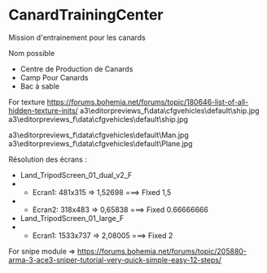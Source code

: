 # CanardTrainingCenter

Mission d'entrainement pour les canards

Nom possible 
* Centre de Production de Canards
* Camp Pour Canards
* Bac à sable


For texture
https://forums.bohemia.net/forums/topic/180646-list-of-all-hidden-texture-inits/
a3\editorpreviews_f\data\cfgvehicles\default\ship.jpg
a3\editorpreviews_f\data\cfgvehicles\default\ship.jpg


a3\editorpreviews_f\data\cfgvehicles\default\Man.jpg
a3\editorpreviews_f\data\cfgvehicles\default\Plane.jpg



Résolution des écrans :
* Land_TripodScreen_01_dual_v2_F
* * Ecran1: 481x315 => 1,52698 ===> FIxed 1,5
* * Ecran2: 318x483 => 0,65838 ===> Fixed 0.66666666
* Land_TripodScreen_01_large_F
* * Ecran1: 1533x737 => 2,08005 ===> Fixed 2


For snipe module
=> https://forums.bohemia.net/forums/topic/205880-arma-3-ace3-sniper-tutorial-very-quick-simple-easy-12-steps/